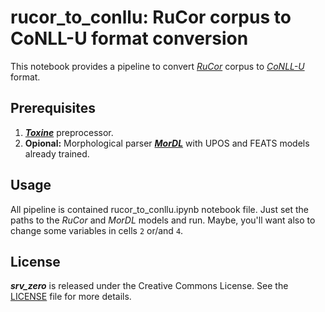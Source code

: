# rucor_to_conllu: RuCor corpus to CoNLL-U format conversion

This notebook provides a pipeline to convert
[*RuCor*](http://rucoref.maimbava.net/) corpus to
[*CoNLL-U*](https://universaldependencies.org/format.html) format.

## Prerequisites

1. [***Toxine***](https://github.com/fostroll/toxine) preprocessor.
1. **Opional:** Morphological parser
[***MorDL***](https://github.com/fostroll/mordl) with UPOS and FEATS models
already trained.

## Usage

All pipeline is contained rucor_to_conllu.ipynb notebook file. Just set the
paths to the *RuCor* and *MorDL* models and run. Maybe, you'll want also to
change some variables in cells `2` or/and `4`.

## License

***srv_zero*** is released under the Creative Commons License. See the
[LICENSE](https://github.com/fostroll/srv_zero/blob/master/LICENSE) file for
more details.
